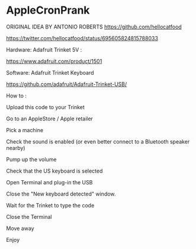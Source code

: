 # AppleCronPrank

ORIGINAL IDEA BY ANTONIO ROBERTS https://github.com/hellocatfood


https://twitter.com/hellocatfood/status/695605824815788033


  Hardware: Adafruit Trinket 5V :
  
  https://www.adafruit.com/product/1501

  Software: Adafruit Trinket Keyboard
  
  https://github.com/adafruit/Adafruit-Trinket-USB/


  How to :
  
  Upload this code to your Trinket
  
  Go to an AppleStore / Apple retailer
  
  Pick a machine
  
  Check the sound is enabled (or even better connect to a Bluetooth speaker nearby)
  
  Pump up the volume
  
  Check that the US keyboard is selected
  
  Open Terminal and plug-in the USB
  
  Close the "New keyboard detected" window.
  
  Wait for the Trinket to type the code
  
  Close the Terminal
  
  Move away
  
  Enjoy